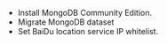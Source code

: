 * Install MongoDB Community Edition.
* Migrate MongoDB dataset
* Set BaiDu location service IP whitelist.
